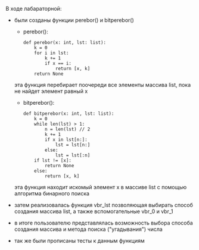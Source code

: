 В ходе лабараторной:
- были созданы функции perebor() и bitperebor() 

  - perebor():

        def perebor(x: int, lst: list):
            k = 0
            for i in lst:
                k += 1
                if x == i:
                    return [x, k]
            return None

  эта функция перебирает поочереди все элементы массива list, пока не найдет элемент равный x

  - bitperebor():

        def bitperebor(x: int, lst: list):
            k = 0
            while len(lst) > 1:
                n = len(lst) // 2
                k += 1
                if x in lst[n:]:
                    lst = lst[n:]
                else:
                    lst = lst[:n]
            if lst != [x]:
                return None
            else:
                return [x, k]

  эта функция находит искомый элемент x в массиве list с помощью алгоритма бинарного поиска

- затем реализовалась функция vbr_lst позволяющая выбирать способ создания массива list, а также вспомогательные vbr_0 и vbr_1
- в итоге пользователю представлялась возможность выбора способа создания массива и метода поиска ("угадывания") числа
- так же были прописаны тесты к данным функциям

     
